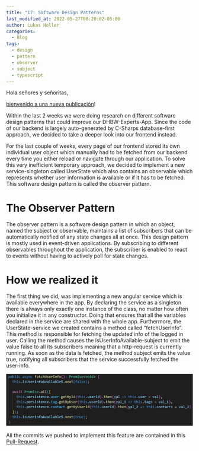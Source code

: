 ```yaml
---
title: "17: Software Design Patterns"
last_modified_at: 2022-05-27T08:20:02-05:00
author: Lukas Holler
categories:
  - Blog
tags:
  - design
  - pattern
  - observer
  - subject
  - typescript
---
```


Hola señores y señoritas,

[bienvenido a una nueva publicación](https://www.google.com/search?q=bienvenido+a+una+nueva+publicaci%C3%B3n+translation)!

Within the last 2 weeks we were doing research on different software design patterns that could improve our DHBW-Experts-App. Since the code of our backend is largely auto-generated by C-Sharps database-first approach, we decided to take a deeper look into our frontend instead.

For the last couple of weeks, every page of our frontend stored its own individual user object which manually had to be fetched from our backend every time you either reload or navigate through our application. To solve this very inefficient temporary approach, we decided to implement a new service-singleton called UserState which also contains an observable which represents whether user information is available or if it has to be fetched. This software design pattern is called the observer pattern.

# The Observer Pattern

The observer pattern is a software design pattern in which an object, named the subject or observable, maintains a list of subscribers that can be automatically notified of any state changes all at once. This design pattern is mostly used in event-driven applications. By subscribing to different observables throughout the application, the subscriber is enabled to react to events without having to actively poll for state changes.

# How we realized it

The first thing we did, was implementing a new angular service which is available everywhere in the app. By declaring the service as a singleton there is always only exactly one instance of the class, no matter how often you initialize it in any constructor. Doing that ensures that all the variables declared in the service are shared with the whole app. Furthermore, the UserState-service we created contains a method called “fetchUserInfo”. This method is responsible for fetching the updated info of the logged in user. Calling the method causes the isUserInfoAvailable-subject to emit the value false to all its subscribers meaning that a http-request is currently running. As soon as the data is fetched, the method subject emits the value true, notifying all subscribers that the service successfully fetched the user-info. 

![fetchUserInfo Method](/assets/images/user-state-fetchUserInfo.png)

All the commits we pushed to implement this feature are contained in this [Pull-Request](https://github.com/DHBW-Experts/app/pull/32).
